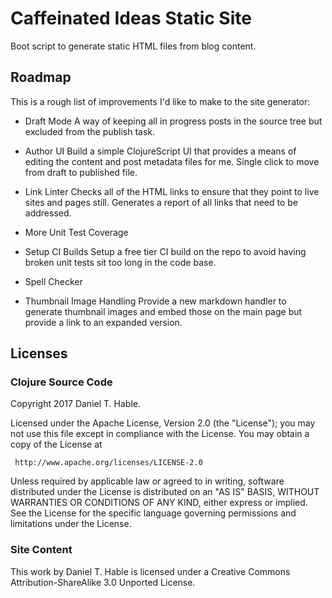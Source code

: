 # Caffeinated Ideas Static Site

Boot script to generate static HTML files from blog content.


## Roadmap

This is a rough list of improvements I'd like to make to the site generator:

* Draft Mode
  A way of keeping all in progress posts in the source tree but excluded from the publish
  task.
  
* Author UI
  Build a simple ClojureScript UI that provides a means of editing the content and post
  metadata files for me. Single click to move from draft to published file.
   
* Link Linter
  Checks all of the HTML links to ensure that they point to live sites and pages still.
  Generates a report of all links that need to be addressed.
  
* More Unit Test Coverage

* Setup CI Builds
  Setup a free tier CI build on the repo to avoid having broken unit tests sit too long
  in the code base.
  
* Spell Checker

* Thumbnail Image Handling
  Provide a new markdown handler to generate thumbnail images and embed those on the main
  page but provide a link to an expanded version.


## Licenses

### Clojure Source Code

   Copyright 2017 Daniel T. Hable.

   Licensed under the Apache License, Version 2.0 (the "License");
   you may not use this file except in compliance with the License.
   You may obtain a copy of the License at

     http://www.apache.org/licenses/LICENSE-2.0

   Unless required by applicable law or agreed to in writing, software
   distributed under the License is distributed on an "AS IS" BASIS,
   WITHOUT WARRANTIES OR CONDITIONS OF ANY KIND, either express or implied.
   See the License for the specific language governing permissions and
   limitations under the License.

### Site Content

   This work by Daniel T. Hable is licensed under a Creative Commons Attribution-ShareAlike 3.0 Unported License.